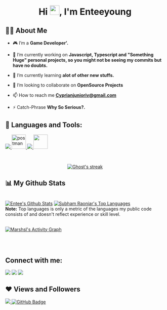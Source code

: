 

<h1 align="center">Hi <img src="https://raw.githubusercontent.com/MartinHeinz/MartinHeinz/master/wave.gif" width="30px">, I'm Enteeyoung</h1>


## 🙋‍♂️ About Me

- 🎮 I’m a **Game Developer'.**

- 🔭 I’m currently working on **Javascript, Typescript and "Something Huge" personal projects, so you might not be seeing my commits but have no doubts.**

- 🌱 I’m currently learning **alot of other new stuffs.**

- 👯 I’m looking to collaborate on **OpenSource Projects**


- 📫 How to reach me **Cyprianjunioriv@gmail.com**

- ⚡ Catch-Phrase **Why So Serious?.**

## 🚀 Languages and Tools:

<p align="left"> 
    <a href="https:https://www.autodesk.com/" target="_blank"> <img src="https://img.icons8.com/color/48/000000/autodesk"/> </a>
    <a href="https://unity.com" target="_blank"> <img src="https://img.icons8.com/color/48/000000/unity.png" alt="postman" width="45" height="45"/> </a>  
    <a href="https://git-scm.com/" target="_blank"> <img src="https://img.icons8.com/color/48/000000/git.png"/> </a> 
    <a href="(https://docs.microsoft.com/)" target="_blank"> <img src="https://img.icons8.com/color/48/000000/c-sharp-logo.png" width="45" height="45"/> </a> 
    
</p>
<br/>

<p align="center">
    <a href="https://github.com/GhostGramm/github-readme-streak-stats">
        <img title="🔥 Get streak stats for your profile at git.io/streak-stats" alt="Ghost's streak" src="https://github-readme-streak-stats.herokuapp.com/?user=GhostGramm&theme=black-ice&hide_border=true&stroke=0000&background=060A0CD0"/>
    </a>
</p>

## 📊 My Github Stats

  <br/>
    <a href="https://github.com/Ntienyong/github-readme-stats"><img alt="Entee's Github Stats" src="https://github-readme-stats.vercel.app/api?username=Ntienyong&show_icons=true&count_private=true&theme=react&hide_border=true&bg_color=0D1117" /></a>
  <a href="https://github.com/Ntienyong/github-readme-stats"><img alt="Subham Raoniar's Top Languages" src="https://github-readme-stats.vercel.app/api/top-langs/?username=Ntienyong&langs_count=8&count_private=true&layout=compact&theme=react&hide_border=true&bg_color=0D1117" /></a>
  <br/>
  <b>Note:</b> Top languages is only a metric of the languages my public code consists of and doesn't reflect experience or skill level.


<br/>
<br/>

<a href="https://github.com/Ntienyong/github-readme-activity-graph"><img alt="Marshsl's Activity Graph" src="https://activity-graph.herokuapp.com/graph?username=Ntienyong&bg_color=0D1117&color=5BCDEC&line=5BCDEC&point=FFFFFF&hide_border=true" /></a>

<br/>
<br/>

## Connect with me:
<p align="left">

<a href="https://www.linkedin.com/in/onah-marshal-3167061b4/"><img src="https://img.icons8.com/color/48/000000/linkedin.png"/></a>
<a href = "https://twitter.com/Ghost_Gramm"><img src="https://img.icons8.com/fluent/48/000000/twitter.png"/></a>
<a href = "https://www.instagram.com/Ghost_Gramm/"><img src="https://img.icons8.com/fluent/48/000000/instagram-new.png"/></a>


</p>

## ❤ Views and Followers
<a href="https://github.com/Meghna-DAS/github-profile-views-counter">
    <img src="https://komarev.com/ghpvc/?username=Ntienyong">
</a>
<a href="https://github.com/Nnvedward?tab=followers"><img src="https://img.shields.io/github/followers/Ntienyong?label=Followers&style=social" alt="GitHub Badge"></a>
